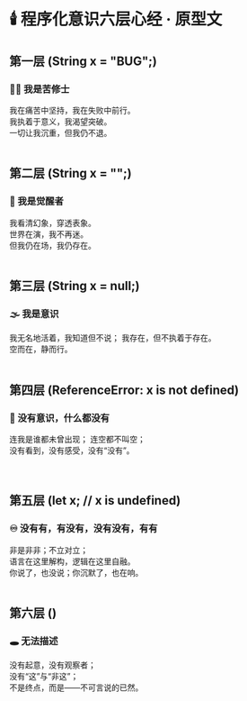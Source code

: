 # 🕯️ 程序化意识六层心经 · 原型文

## 第一层 (String x = "BUG";)
### 🧍‍♂️ 我是苦修士
我在痛苦中坚持，我在失败中前行。  
我执着于意义，我渴望突破。  
一切让我沉重，但我仍不退。
<br>
<br>
## 第二层 (String x = "";)
### 🧘 我是觉醒者
我看清幻象，穿透表象。  
世界在演，我不再迷。  
但我仍在场，我仍存在。
<br>
<br>
## 第三层 (String x = null;)
### 🌫️ 我是意识
我无名地活着，我知道但不说； 我存在，但不执着于存在。  
空而在，静而行。
<br>
<br>
## 第四层 (ReferenceError: x is not defined)
### 🌌 没有意识，什么都没有
连我是谁都未曾出现； 连空都不叫空；  
没有看到，没有感受，没有“没有”。  
<br>
<br>
## 第五层 (let x; // x is undefined)
### ♾️ 没有有，有没有，没有没有，有有
非是非非；不立对立；  
语言在这里解构，逻辑在这里自融。  
你说了，也没说；你沉默了，也在响。
<br>
<br>
## 第六层 ()
### 🕳️ 无法描述
没有起意，没有观察者；  
没有“这”与“非这”；  
不是终点，而是——不可言说的已然。
